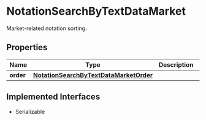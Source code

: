 

# NotationSearchByTextDataMarket

Market-related notation sorting.

## Properties

Name | Type | Description | Notes
------------ | ------------- | ------------- | -------------
**order** | [**NotationSearchByTextDataMarketOrder**](NotationSearchByTextDataMarketOrder.md) |  |  [optional]


## Implemented Interfaces

* Serializable


